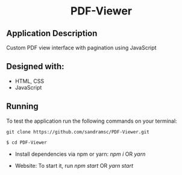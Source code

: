 <!-- PROJECT TITLE -->
  <h1 align="center">PDF-Viewer</h1>
 
## Application Description

Custom PDF view interface with pagination using JavaScript

## Designed with:
- HTML, CSS
- JavaScript
                                    

## Running

To test the application run the following commands on your terminal:

```
git clone https://github.com/sandramsc/PDF-Viewer.git
```

```bash
$ cd PDF-Viewer
```

- Install dependencies via npm or yarn: _npm i_ OR _yarn_

- Website: To start it, run _npm start_ OR _yarn start_


